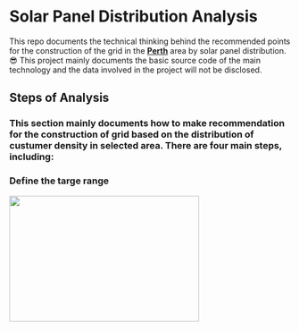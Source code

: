 # Solar Panel Distribution Analysis
This repo documents the technical thinking behind the recommended points for the construction of the grid in the **[Perth](https://en.wikipedia.org/wiki/Perth)** area by solar panel distribution. 😎 This project mainly documents the basic source code of the main technology and the data involved in the project will not be disclosed.
 
## Steps of Analysis
### This section mainly documents how to make recommendation for the construction of grid based on the distribution of custumer density in selected area. There are four main steps, including:
### Define the targe range


<img width=340 height=225 src="https://github.com/Robert-Mar/Solar-Panel-Distribution-Analysis/blob/main/images/scope_panel_v2.jpg">
